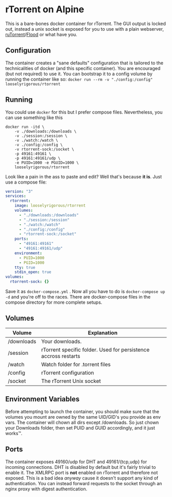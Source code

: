 # rTorrent on Alpine
This is a bare-bones docker container for rTorrent.  The GUI output is locked out, instead a unix socket is exposed for you to use with a plain webserver, [ruTorrent](https://github.com/Novik/ruTorrent)/[Flood](https://github.com/jfurrow/flood) or what have you.

## Configuration

The container creates a "sane defaults" configuration that is tailored to the technicalities of docker (and this specific container). You are encouraged (but not required) to use it. You can bootstrap it to a config volume by running the container like so:  `docker run --rm -v "./config:/config" looselyrigorous/rtorrent`

## Running

You could use `docker` for this but I prefer compose files. Nevertheless, you can use something like this

```
docker run -itd \
	-v ./downloads:/downloads \
	-v ./session:/session \
	-v ./watch:/watch \
	-v ./config:/config \
	-v rtorrent-sock:/socket \
	-p 49161:49161 \
	-p 49161:49161/udp \
	-e PUID=1000 -e PGUID=1000 \
	looselyrigorous/rtorrent
```

Look like a pain in the ass to paste and edit? Well that's because **it is**. Just use a compose file:

```yaml
version: "3"
services:
  rtorrent:
    image: looselyrigorous/rtorrent
    volumes:
      - "./downloads:/downloads"
      - "./session:/session"
      - "./watch:/watch"
      - "./config:/config"
      - "rtorrent-sock:/socket"
    ports:
      - "49161:49161"
      - "49161:49161/udp"
    environment:
      - PUID=1000
      - PGID=1000
    tty: true
    stdin_open: true
volumes:
  rtorrent-sock: {}
```

Save it as `docker-compose.yml` . Now all you have to do is `docker-compose up -d` and you're off to the races. There are docker-compose files in the compose directory for more complete setups.

## Volumes

| Volume     | Explanation                              |
| ---------- | ---------------------------------------- |
| /downloads | Your downloads.                          |
| /session   | rTorrent specific folder. Used for persistence accross restarts |
| /watch     | Watch folder for .torrent files          |
| /config    | rTorrent configuration                   |
| /socket    | The rTorrent Unix socket                 |

## Environment Variables

Before attempting to launch the container, you should make sure that the volumes you mount are owned by the same UID/GID's you provide as env vars. The container will chown all dirs except /downloads. So just chown your Downloads folder, then set PUID and GUID accordingly, and it just works™.

## Ports

The container exposes 49160/udp for DHT and 49161/{tcp,udp} for incoming connections. DHT is disabled by default but it's fairly trivial to enable it.  The XMLRPC port is **not** enabled on rTorrent and therefore not exposed. This is a bad idea *anyway* cause it doesn't support any kind of authentication. You can instead forward requests to the socket through an nginx proxy with digest authentication.